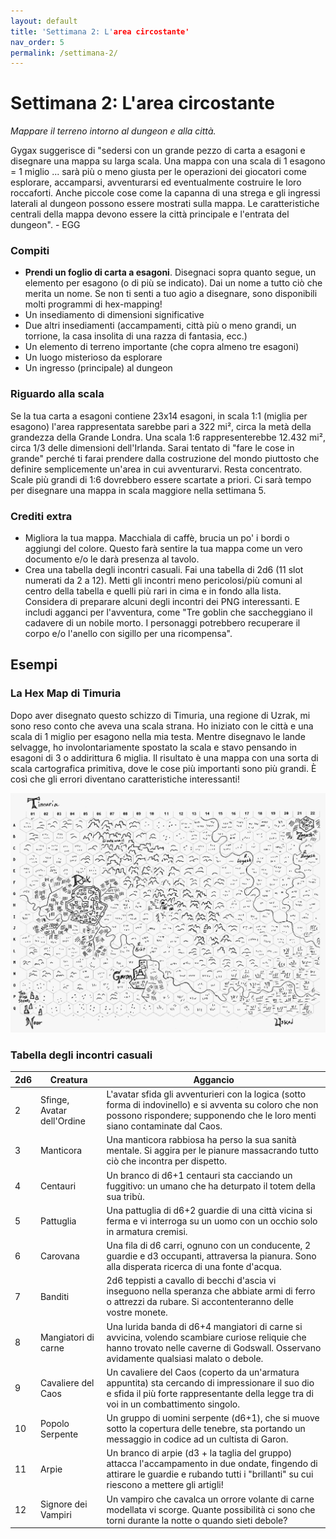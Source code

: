 ```yaml
---
layout: default
title: 'Settimana 2: L'area circostante'
nav_order: 5
permalink: /settimana-2/
---
```


# Settimana 2: L'area circostante

*Mappare il terreno intorno al dungeon e alla città.*

Gygax suggerisce di "sedersi con un grande pezzo di carta a esagoni e disegnare una mappa su larga scala. Una mappa con una scala di 1 esagono = 1 miglio ... sarà più o meno giusta per le operazioni dei giocatori come esplorare, accamparsi, avventurarsi ed eventualmente costruire le loro roccaforti. Anche piccole cose come la capanna di una strega e gli ingressi laterali al dungeon possono essere mostrati sulla mappa. Le caratteristiche centrali della mappa devono essere la città principale e l'entrata del dungeon". - EGG

### Compiti
- **Prendi un foglio di carta a esagoni**. Disegnaci sopra quanto segue, un elemento per esagono (o di più se indicato). Dai un nome a tutto ciò che merita un nome. Se non ti senti a tuo agio a disegnare, sono disponibili molti programmi di hex-mapping!
- Un insediamento di dimensioni significative
- Due altri insediamenti (accampamenti, città più o meno grandi, un torrione, la casa insolita di una razza di fantasia, ecc.)
- Un elemento di terreno importante (che copra almeno tre esagoni)
- Un luogo misterioso da esplorare
- Un ingresso (principale) al dungeon

### Riguardo alla scala
Se la tua carta a esagoni contiene 23x14 esagoni, in scala 1:1 (miglia per esagono) l'area rappresentata sarebbe pari a 322 mi², circa la metà della grandezza della Grande Londra. Una scala 1:6 rappresenterebbe 12.432 mi², circa 1/3 delle dimensioni dell'Irlanda. Sarai tentato di "fare le cose in grande" perché ti farai prendere dalla costruzione del mondo piuttosto che definire semplicemente un'area in cui avventurarvi. Resta concentrato. Scale più grandi di 1:6 dovrebbero essere scartate a priori. Ci sarà tempo per disegnare una mappa in scala maggiore nella settimana 5.

### Crediti extra
- Migliora la tua mappa. Macchiala di caffè, brucia un po' i bordi o aggiungi del colore. Questo farà sentire la tua mappa come un vero documento e/o le darà presenza al tavolo.
- Crea una tabella degli incontri casuali. Fai una tabella di 2d6 (11 slot numerati da 2 a 12). Metti gli incontri meno pericolosi/più comuni al centro della tabella e quelli più rari in cima e in fondo alla lista. Considera di preparare alcuni degli incontri dei PNG interessanti. E includi agganci per l'avventura, come "Tre goblin che saccheggiano il cadavere di un nobile morto. I personaggi potrebbero recuperare il corpo e/o l'anello con sigillo per una ricompensa".

## Esempi

### La Hex Map di Timuria
Dopo aver disegnato questo schizzo di Timuria, una regione di Uzrak, mi sono reso conto che aveva una scala strana. Ho iniziato con le città e una scala di 1 miglio per esagono nella mia testa. Mentre disegnavo le lande selvagge, ho involontariamente spostato la scala e stavo pensando in esagoni di 3 o addirittura 6 miglia. Il risultato è una mappa con una sorta di scala cartografica primitiva, dove le cose più importanti sono più grandi. È così che gli errori diventano caratteristiche interessanti!

![Timura Hex Map](img/timuria.png)

### Tabella degli incontri casuali

| 2d6 | Creatura                   | Aggancio                                                                                                                                                                                  |
|-----|----------------------------|-------------------------------------------------------------------------------------------------------------------------------------------------------------------------------------------|
| 2   | Sfinge, Avatar dell'Ordine | L'avatar sfida gli avventurieri con la logica (sotto forma di indovinello) e si avventa su coloro che non possono rispondere; supponendo che le loro menti siano contaminate dal Caos.    |
| 3   | Manticora                  | Una manticora rabbiosa ha perso la sua sanità mentale. Si aggira per le pianure massacrando tutto ciò che incontra per dispetto.                                                          |
| 4   | Centauri                   | Un branco di d6+1 centauri sta cacciando un fuggitivo: un umano che ha deturpato il totem della sua tribù.                                                                                |
| 5   | Pattuglia                  | Una pattuglia di d6+2 guardie di una città vicina si ferma e vi interroga su un uomo con un occhio solo in armatura cremisi.                                                              |
| 6   | Carovana                   | Una fila di d6 carri, ognuno con un conducente, 2 guardie e d3 occupanti, attraversa la pianura. Sono alla disperata ricerca di una fonte d'acqua.                                        |
| 7   | Banditi                    | 2d6 teppisti a cavallo di becchi d'ascia vi inseguono nella speranza che abbiate armi di ferro o attrezzi da rubare. Si accontenteranno delle vostre monete.                              |
| 8   | Mangiatori di carne        | Una lurida banda di d6+4 mangiatori di carne si avvicina, volendo scambiare curiose reliquie che hanno trovato nelle caverne di Godswall. Osservano avidamente qualsiasi malato o debole. |
| 9   | Cavaliere del Caos         | Un cavaliere del Caos (coperto da un'armatura appuntita) sta cercando di impressionare il suo dio e sfida il più forte rappresentante della legge tra di voi in un combattimento singolo. |
| 10  | Popolo Serpente            | Un gruppo di uomini serpente (d6+1), che si muove sotto la copertura delle tenebre, sta portando un messaggio in codice ad un cultista di Garon.                                          |
| 11  | Arpie                      | Un branco di arpie (d3 + la taglia del gruppo) attacca l'accampamento in due ondate, fingendo di attirare le guardie e rubando tutti i "brillanti" su cui riescono a mettere gli artigli! |
| 12  | Signore dei Vampiri        | Un vampiro che cavalca un orrore volante di carne modellata vi scorge. Quante possibilità ci sono che torni durante la notte o quando sieti debole?                                       |